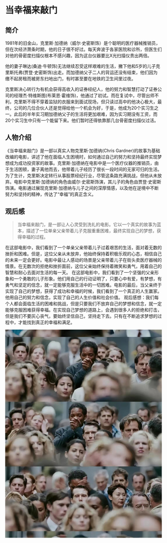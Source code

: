 # 当幸福来敲门

## 简介
  1981年的旧金山，克里斯·加德纳（威尔·史密斯饰）是个聪明的医疗器械推销员，但在次经济萧条时期，他的日子很不好过。每天奔波于各家医院和诊所，但医生们对他的骨密度扫描仪根本不感兴趣，因为这台仪器要比X光扫描仪贵出两倍。

  他的妻子琳达(桑迪·牛顿饰)无法继续忍受这样艰难的生活，撇下他和5岁的儿子克里斯托弗(贾登·史密斯饰)出走。而加德纳父子二人的背运还没有结束，他们因为缴不起房租而被房东扫地出门，有时甚至要在地铁的卫生间里过夜。

  克里斯决心转行为有机会获得高收入的证券经纪人，他的努力和智慧打动了证券公司的经理杰·特维斯图(布莱恩·霍维饰)，他通过了初试。而在复试中，尽管出师不利，克里斯不得不穿着监狱的衣服来到面试现场，但只读过高中的他决心极大，最终，公司的几位合伙人还是觉得给他一个机会为好，于是，他成为20个实习生之一。此后的半年实习期加德纳父子的生活将更加艰难，因为实习期没有工资，而20个实习生中只有一个能留下来。他们暂时还得依靠那几台骨密度扫描仪过活。
## 人物介绍
   《当幸福来敲门》是一部以真实人物克里斯·加德纳(Chris Gardner)的故事为基础改编的电影，讲述了他在面临人生困境时，如何通过自己的努力和坚持最终实现梦想成为成功投资家的故事。克里斯·加德纳在电影中是一个医疗仪器的推销员，由于生活困顿，妻子离他而去，他带着儿子经历了很长一段时间的无家可归的生活。为了生计，克里斯决定转行从事股票经纪行业，尽管这条路充满挑战，但他从未放弃。电影中克里斯·加德纳的角色由威尔·史密斯饰演，其儿子的角色由贾登·史密斯饰演。电影通过展现克里斯·加德纳与儿子之间的深厚情感，以及他在逆境中不断努力和坚持的精神，传达了“幸福”的真正含义。

## 观后感
>  当幸福来敲门，是一部让人心灵受到洗礼的电影。它以一个真实的故事为蓝本，描述了一位单亲父亲带着儿子克服重重困难，最终实现自己的梦想，获得幸福的过程。

  在这部电影中，我们看到了一个单亲父亲带着儿子过着艰苦的生活，面对着无数的挫折和困难。但是，这位父亲从未放弃，他始终保持着积极乐观的心态，相信自己的未来一定会更好。电影中最让人感动的场景是父亲带着儿子在街头卖医疗器械的情景。在无数次的拒绝和挫折面前，这位父亲始终保持着微笑和勇气，用着自己的智慧和耐心去面对生活的每一天。
  在这部电影中，我们看到了一个坚强的父亲形象和一个勇敢的儿子形象。他们用自己的行动证明了，只要心中有爱，有梦想，有勇气和坚定的信念，就一定能够克服生活中的一切困难。电影的最后，当父亲终于实现了自己的梦想，获得了成功和幸福的时候，我们看到了一个真正的人生赢家。他用自己的努力和信念，实现了自己的人生价值和社会价值。
  观后感想：我们每个人都会面临生活的困难和挑战，但是只要我们不放弃自己的梦想和信念，就一定能够克服困难获得幸福。在实现自己梦想的道路上，会遇到很多人的拒绝和打击，但是我们不要灰心丧气，要始终坚信自己，坚持走下去。只有在不断追求梦想的过程中，才能找到真正的幸福和满足。

  ![xf](xf.jpg  ':size=70%')